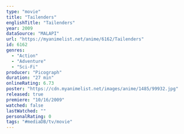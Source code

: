 ```yaml
---
type: "movie"
title: "Tailenders"
englishTitle: "Tailenders"
year: 2009
dataSource: "MALAPI"
url: "https://myanimelist.net/anime/6162/Tailenders"
id: 6162
genres: 
  - "Action"
  - "Adventure"
  - "Sci-Fi"
producer: "Picograph"
duration: "27 min"
onlineRating: 6.73
poster: "https://cdn.myanimelist.net/images/anime/1485/99932.jpg"
released: true
premiere: "10/16/2009"
watched: false
lastWatched: ""
personalRating: 0
tags: "#mediaDB/tv/movie"
---
```

